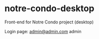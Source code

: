# notre-condo-desktop
Front-end for Notre Condo project (desktop)

Login page:
admin@admin.com
admin
